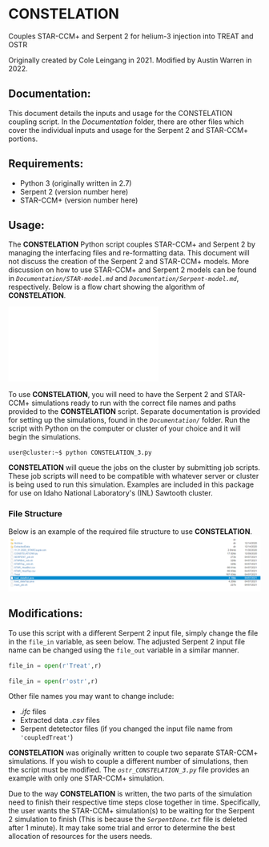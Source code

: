 # CONSTELATION
Couples STAR-CCM+ and Serpent 2 for helium-3 injection into TREAT and OSTR



Originally created by Cole Leingang in 2021. Modified by Austin Warren in 2022.

## Documentation:
This document details the inputs and usage for the CONSTELATION coupling script. In the *Documentation* folder, there are other files which cover the individual inputs and usage for the Serpent 2 and STAR-CCM+ portions.

## Requirements:
- Python 3 (originally written in 2.7)
- Serpent 2 (version number here)
- STAR-CCM+ (version number here)

## Usage:
The **CONSTELATION** Python script couples STAR-CCM+ and Serpent 2 by managing the interfacing files and re-formatting data. This document will not discuss the creation of the Serpent 2 and STAR-CCM+ models. More discussion on how to use STAR-CCM+ and Serpent 2 models can be found in *`Documentation/STAR-model.md`* and *`Documentation/Serpent-model.md`*, respectively. Below is a flow chart showing the algorithm of **CONSTELATION**.

![**CONSTELATION** Algorithm](Documentation/pics/constelation-algorithm.pdf)

To use **CONSTELATION**, you will need to have the Serpent 2 and STAR-CCM+ simulations ready to run with the correct file names and paths provided to the **CONSTELATION** script. Separate documentation is provided for setting up the simulations, found in the *`Documentation/`* folder. Run the script with Python on the computer or cluster of your choice and it will begin the simulations. 
```console
user@cluster:~$ python CONSTELATION_3.py
```
**CONSTELATION** will queue the jobs on the cluster by submitting job scripts. These job scripts will need to be compatible with whatever server or cluster is being used to run this simulation. Examples are included in this package for use on Idaho National Laboratory's (INL) Sawtooth cluster.


### File Structure
Below is an example of the required file structure to use **CONSTELATION**.
![Example File Structure](Documentation/pics/serpent2-files.png)


## Modifications:
To use this script with a different Serpent 2 input file, simply change the file in the `file_in` variable, as seen below. The adjusted Serpent 2 input file name can be changed using the `file_out` variable in a similar manner.
```python
file_in = open(r'Treat',r)
```
```python
file_in = open(r'ostr',r)
```
Other file names you may want to change include:
- *.ifc* files
- Extracted data *.csv* files
- Serpent detetector files (if you changed the input file name from `'coupledTreat'`)

**CONSTELATION** was originally written to couple two separate STAR-CCM+ simulations. If you wish to couple a different number of simulations, then the script must be modified. The *`ostr_CONSTELATION_3.py`* file provides an example with only one STAR-CCM+ simulation.

Due to the way **CONSTELATION** is written, the two parts of the simulation need to finish their respective time steps close together in time. Specifically, the user wants the STAR-CCM+ simulation(s) to be waiting for the Serpent 2 simulation to finish (This is because the *`SerpentDone.txt`* file is deleted after 1 minute). It may take some trial and error to determine the best allocation of resources for the users needs.

